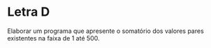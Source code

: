 # Letra D

Elaborar um programa que apresente o somatório dos valores pares existentes na faixa de 1 até 500.


